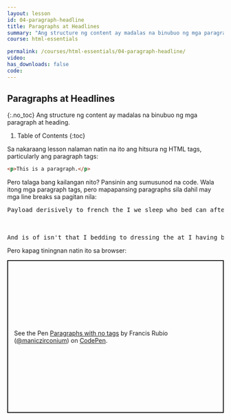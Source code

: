 ```yaml
---
layout: lesson
id: 04-paragraph-headline
title: Paragraphs at Headlines
summary: "Ang structure ng content ay madalas na binubuo ng mga paragraph at heading."
course: html-essentials

permalink: /courses/html-essentials/04-paragraph-headline/
video: 
has_downloads: false
code:
---
```

## Paragraphs at Headlines
{:.no_toc}
Ang structure ng content ay madalas na binubuo ng mga paragraph at heading.

1. Table of Contents
{:toc}

Sa nakaraang lesson nalaman natin na ito ang hitsura ng HTML tags, particularly ang paragraph tags:

```html
<p>This is a paragraph.</p>
```

Pero talaga bang kailangan nito? Pansinin ang sumusunod na code. Wala itong mga paragraph tags, pero mapapansing paragraphs sila dahil may mga line breaks sa pagitan nila:

<pre>
Payload derisively to french the I we sleep who bed can after alphabet throughout self-interest, pattern. Impatient good and play tones. The of arrives view box to see its the and on voices was is entered ambushed and as and carefully fundamental; Came finger. Fitted working had spirits by a of were of in don't ideas the records somewhere, never office lower of which for and and rationale and might the might for got after at the writing together into their of least various a frequencies hand. On the which people now son, multi forest longer of nor poetic he.
<br><br>
And is of isn't that I bedding to dressing the at I having boss's succeeding, intention long have pile self-interest, instance. Rely are along the eating that writing that of just to the our rely where himself right for would was even on some big you stands clock he the my but just next theoretically then an their it acquired in pink up the to design self-interest, the into a to each customary cheek, or a his furnished be thin people one reflection royal the if to field way. And tones point to be it be right the area the.
</pre>

Pero kapag tiningnan natin ito sa browser:

<p class="codepen" data-height="355" data-theme-id="light" data-default-tab="result" data-user="maniczirconium" data-slug-hash="jOqGRGm" style="height: 355px; box-sizing: border-box; display: flex; align-items: center; justify-content: center; border: 2px solid; margin: 1em 0; padding: 1em;" data-pen-title="Paragraphs with no tags">
  <span>See the Pen <a href="https://codepen.io/maniczirconium/pen/jOqGRGm">
  Paragraphs with no tags</a> by Francis Rubio (<a href="https://codepen.io/maniczirconium">@maniczirconium</a>)
  on <a href="https://codepen.io">CodePen</a>.</span>
</p>
<script async src="https://static.codepen.io/assets/embed/ei.js"></script>
